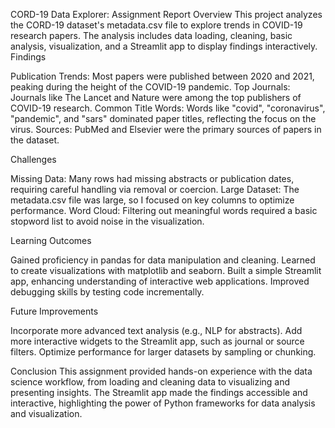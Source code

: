CORD-19 Data Explorer: Assignment Report
Overview
This project analyzes the CORD-19 dataset's metadata.csv file to explore trends in COVID-19 research papers. The analysis includes data loading, cleaning, basic analysis, visualization, and a Streamlit app to display findings interactively.
Findings

Publication Trends: Most papers were published between 2020 and 2021, peaking during the height of the COVID-19 pandemic.
Top Journals: Journals like The Lancet and Nature were among the top publishers of COVID-19 research.
Common Title Words: Words like "covid", "coronavirus", "pandemic", and "sars" dominated paper titles, reflecting the focus on the virus.
Sources: PubMed and Elsevier were the primary sources of papers in the dataset.

Challenges

Missing Data: Many rows had missing abstracts or publication dates, requiring careful handling via removal or coercion.
Large Dataset: The metadata.csv file was large, so I focused on key columns to optimize performance.
Word Cloud: Filtering out meaningful words required a basic stopword list to avoid noise in the visualization.

Learning Outcomes

Gained proficiency in pandas for data manipulation and cleaning.
Learned to create visualizations with matplotlib and seaborn.
Built a simple Streamlit app, enhancing understanding of interactive web applications.
Improved debugging skills by testing code incrementally.

Future Improvements

Incorporate more advanced text analysis (e.g., NLP for abstracts).
Add more interactive widgets to the Streamlit app, such as journal or source filters.
Optimize performance for larger datasets by sampling or chunking.

Conclusion
This assignment provided hands-on experience with the data science workflow, from loading and cleaning data to visualizing and presenting insights. The Streamlit app made the findings accessible and interactive, highlighting the power of Python frameworks for data analysis and visualization.
